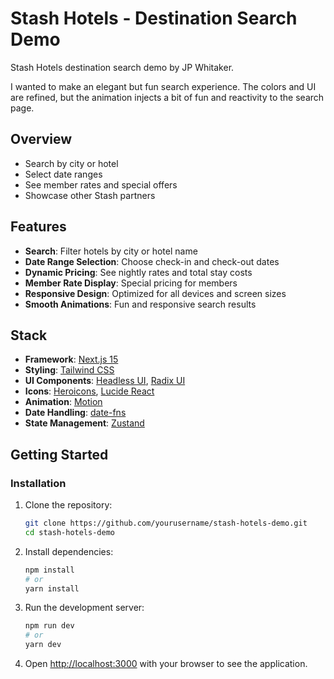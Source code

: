 # Stash Hotels - Destination Search Demo

Stash Hotels destination search demo by JP Whitaker.

I wanted to make an elegant but fun search experience.  The colors and UI are refined, but the animation injects a bit of fun and reactivity to the search page.


## Overview


- Search by city or hotel
- Select date ranges
- See member rates and special offers
- Showcase other Stash partners

## Features

- **Search**: Filter hotels by city or hotel name
- **Date Range Selection**: Choose check-in and check-out dates
- **Dynamic Pricing**: See nightly rates and total stay costs
- **Member Rate Display**: Special pricing for members
- **Responsive Design**: Optimized for all devices and screen sizes
- **Smooth Animations**: Fun and responsive search results

## Stack

- **Framework**: [Next.js 15](https://nextjs.org/)
- **Styling**: [Tailwind CSS](https://tailwindcss.com/)
- **UI Components**: [Headless UI](https://headlessui.com/), [Radix UI](https://www.radix-ui.com/)
- **Icons**: [Heroicons](https://heroicons.com/), [Lucide React](https://lucide.dev/)
- **Animation**: [Motion](https://motion.dev/)
- **Date Handling**: [date-fns](https://date-fns.org/)
- **State Management**: [Zustand](https://zustand-demo.pmnd.rs/)

## Getting Started



### Installation

1. Clone the repository:
   ```bash
   git clone https://github.com/yourusername/stash-hotels-demo.git
   cd stash-hotels-demo
   ```

2. Install dependencies:
   ```bash
   npm install
   # or
   yarn install
   ```

3. Run the development server:
   ```bash
   npm run dev
   # or
   yarn dev
   ```

4. Open [http://localhost:3000](http://localhost:3000) with your browser to see the application.


